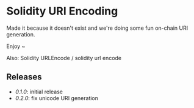 # Solidity URI Encoding

Made it because it doesn't exist and we're doing some fun on-chain URI generation.

Enjoy ~

Also: Solidity URLEncode / solidity url encode

## Releases
 * _0.1.0_: initial release
 * _0.2.0_: fix unicode URI generation
